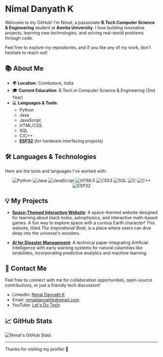 # Nimal Danyath K

Welcome to my GitHub! I'm Nimal, a passionate **B.Tech Computer Science & Engineering** student at **Amrita University**. I love building innovative projects, learning new technologies, and solving real-world problems through code. 

Feel free to explore my repositories, and if you like any of my work, don't hesitate to reach out!

## 📚 About Me
- 🌍 **Location**: Coimbatore, India
- 🎓 **Current Education**: B.Tech in Computer Science & Engineering (2nd Year)
- 💻 **Languages & Tools**:
    - Python
    - Java
    - JavaScript
    - HTML/CSS
    - SQL
    - C/C++
    - **[ESP32](https://www.espressif.com/en/products/socs/esp32)** (for hardware interfacing projects)

## 🛠️ Languages & Technologies

Here are the tools and languages I've worked with:

<p align="center">
  <img src="https://img.shields.io/badge/Python-3776AB?style=for-the-badge&logo=python&logoColor=white" alt="Python" />
  <img src="https://img.shields.io/badge/Java-007396?style=for-the-badge&logo=java&logoColor=white" alt="Java" />
  <img src="https://img.shields.io/badge/JavaScript-efd81d?style=for-the-badge&logo=javascript&logoColor=black" alt="JavaScript" />
  <img src="https://img.shields.io/badge/HTML5-E34F26?style=for-the-badge&logo=html5&logoColor=white" alt="HTML5" />
  <img src="https://img.shields.io/badge/CSS3-1572B6?style=for-the-badge&logo=css3&logoColor=white" alt="CSS3" />
  <img src="https://img.shields.io/badge/SQL-4479A1?style=for-the-badge&logo=mysql&logoColor=white" alt="SQL" />
  <img src="https://img.shields.io/badge/C-A8B9CC?style=for-the-badge&logo=c&logoColor=white" alt="C" />
  <img src="https://img.shields.io/badge/C++-00599C?style=for-the-badge&logo=cplusplus&logoColor=white" alt="C++" />
  <img src="https://img.shields.io/badge/ESP32-000000?style=for-the-badge&logo=espressif&logoColor=white" alt="ESP32" />
</p>

## 💡 My Projects

- **[Space-Themed Interactive Website](https://github.com/nimal-danyath/the-inspirational-boat)**: A space-themed website designed for learning about black holes, astrophysics, and interactive math-based games. A fun way to explore space with a curious Earth character! This website, titled *The Inspirational Boat*, is a place where users can dive deep into the universe's wonders.

- **[AI for Disaster Management](https://github.com/nimal-danyath/ai-disaster-management)**: A technical paper integrating Artificial Intelligence with early warning systems for natural calamities like landslides, incorporating predictive analytics and machine learning.

## 📧 Contact Me

Feel free to connect with me for collaboration opportunities, open-source contributions, or just a friendly tech discussion!

- LinkedIn: [Nimal Danyath K](https://www.linkedin.com/in/nimal-danyath/)
- Email: [nimaldanyathk@gmail.com](mailto:nimal.danyath@example.com)
- YouTube: [Let's Do Tech](https://www.youtube.com/c/LetsDoTech)

## 📈 GitHub Stats

![Nimal's GitHub Stats](https://github-readme-stats.vercel.app/api?username=nimal-danyath&show_icons=true&hide_title=true&count_private=true&hide=prs&theme=radical)

---

Thanks for visiting my profile! 🚀
